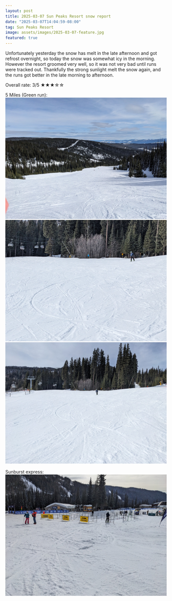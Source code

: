 ```yaml
---
layout: post
title: 2025-03-07 Sun Peaks Resort snow report
date: "2025-03-07T14:04:59-08:00"
tag: Sun Peaks Resort
image: assets/images/2025-03-07-feature.jpg
featured: true
---
```


Unfortunately yesterday the snow has melt in the late afternoon and got refrost overnight, so today the snow was somewhat icy in the morning. However the resort groomed very well, so it was not very bad until runs were tracked out. Thankfully the strong sunlight melt the snow again, and the runs got better in the late morning to afternoon.

Overall rate: 3/5 ★★★☆☆

5 Miles (Green run):
![](/assets/images/2025-03-07-5-miles.jpg)
![](/assets/images/2025-03-07-5-miles-2.jpg)
![](/assets/images/2025-03-07-5-miles-3.jpg)

Sunburst express:
![](/assets/images/2025-03-07-sunburst-express.jpg)
